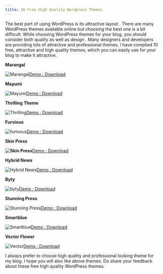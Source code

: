 ```yaml
---
title: 10 Free High Quality Wordpress Themes
---
```


The best part of using WordPress is its attractive layout . There are many WordPress themes available online but choosing the best one is a bit difficult. While choosing WordPress themes for your blog, you should consider both quality as well as design . Many designers and developers  are providing lots of attractive and professional themes. I have complied 10 free, attractive and high quality themes, which you can easily use for your blog to make it attractive.

**Marangal**

![Marangal](https://rtcamp.com/wp-content/uploads/2010/05/Marangal.jpg)[Demo : Download](http://www.paddsolutions.com/wordpress-theme-marangal/)

**Mayumi**

![Mayumi](https://rtcamp.com/wp-content/uploads/2010/05/Mayumi.jpg)[Demo : Download](http://www.paddsolutions.com/wordpress-theme-mayumi/)

**Thrilling Theme**

![Thrilling](https://rtcamp.com/wp-content/uploads/2010/05/Thrilling.jpg)[Demo : Download](http://www.thrillingheroics.com/thrillingtheme)

**Furvious**

![furivous](https://rtcamp.com/wp-content/uploads/2010/05/furivous.jpg)[Demo : Download](http://www.kreativethemes.com/furvious/)

**Skin Press**

**![Skin Press](https://rtcamp.com/wp-content/uploads/2010/05/SkinPress.jpg)**[Demo : Download](http://www.skinpress.com/treehouse/)

**Hybrid News**

![Hybrid News](https://rtcamp.com/wp-content/uploads/2010/05/HybridNews.jpg)[Demo : Download](http://themehybrid.com/themes/hybrid-news)

**Byty**

![byty](https://rtcamp.com/wp-content/uploads/2010/05/byty.jpg)[Demo : Download](http://www.cozmoslabs.com/2008/10/25/byty-free-child-theme-built-thematic/)

**Stunning Press**

![Stunning Press](https://rtcamp.com/wp-content/uploads/2010/05/StunningPress.jpg)[Demo : Download](http://newwpthemes.com/wordpress-theme/stunning-press/)

**Smartblue**

![Smartblue](https://rtcamp.com/wp-content/uploads/2010/05/Smartblue.jpg)[Demo : Download](http://newwpthemes.com/wordpress-theme/smart-blue/)

**Vector Flower**

![Vector](https://rtcamp.com/wp-content/uploads/2010/05/Vector.jpg)[Demo : Download](http://www.ezwpthemes.com/templates/vector-flower.html)

I always prefer to choose high quality and professional looking theme for my blog. I hope you will also like above themes. Do share your feedback about these free high quality WordPress themes.
